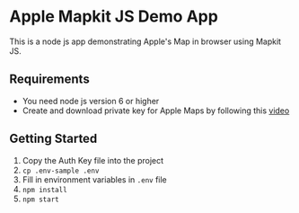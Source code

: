 # Apple Mapkit JS Demo App

This is a node js app demonstrating Apple's Map in browser using Mapkit JS.

## Requirements

* You need node js version 6 or higher
* Create and download private key for Apple Maps by following this [video](https://developer.apple.com/videos/play/wwdc2018/508/)

## Getting Started

1. Copy the Auth Key file into the project
1. `cp .env-sample .env`
1. Fill in environment variables in `.env` file
1. `npm install`
1. `npm start`

